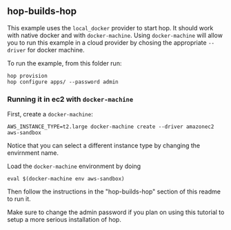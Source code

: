## hop-builds-hop

This example uses the `local_docker` provider to start hop. It should work with native docker and with `docker-machine`. Using `docker-machine` will allow you to run this example in a cloud provider by chosing the appropriate `--driver` for docker machine.

To run the example, from this folder run:
```
hop provision
hop configure apps/ --password admin
```

### Running it in ec2 with `docker-machine`

First, create a `docker-machine`:
```
AWS_INSTANCE_TYPE=t2.large docker-machine create --driver amazonec2 aws-sandbox
```

Notice that you can select a different instance type by changing the envirnment name.

Load the `docker-machine` environment by doing
```
eval $(docker-machine env aws-sandbox)
```

Then follow the instructions in the "hop-builds-hop" section of this readme to run it.

Make sure to change the admin password if you plan on using this tutorial to setup a more serious installation of hop.

